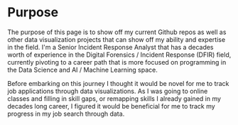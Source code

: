 # Purpose
The purpose of this page is to show off my current Github repos as well as other data visualization projects that can show off my ability and expertise in the field. I'm a Senior Incident Response Analyst that has a decades worth of experience in the Digital Forensics / Incident Response (DFIR) field, currently pivoting to a career path that is more focused on programming in the Data Science and AI / Machine Learning space.

Before embarking on this journey I thought it would be novel for me to track job applications through data visualizations. As I was going to online classes and filling in skill gaps, or remapping skills I already gained in my decades long career, I figured it would be beneficial for me to track my progress in my job search through data.

<script src="https://cdn.jsdeliver.net/npm/chart.js"></script>
<canvas id="MyChart" width="400" height="200"></canvas>
<script>
    const data = {{site.data.email_trends | jsonify}};
    const labels = [..new Set(data.map(item => item.sent_time))];
    const datasets = [
        {label: 'Relation 1',
            backgroundColor: 'rgba(75, 192, 192, 0.6)',  // Teal
            data: data.filter(item => item.relation_name === "Relation 1").map(item => item.value)},
        {label: 'Relation 2',
            backgroundColor: 'rgba(255, 99, 132, 0.6)',  // Red
            data: data.filter(item => item.relation_name === "Relation 2").map(item => item.value)},
        {label: 'Relation 3',
            backgroundColor: 'rgba(54, 162, 235, 0.6)',  // Blue
            data: data.filter(item => item.relation_name === "Relation 3").map(item => item.value)},
        {label: 'Relation 4',
            backgroundColor: 'rgba(255, 206, 86, 0.6)',  // Yellow
            data: data.filter(item => item.relation_name === "Relation 4").map(item => item.value)},
        {label: 'Relation 5',
            backgroundColor: 'rgba(153, 102, 255, 0.6)',  // Purple
            data: data.filter(item => item.relation_name === "Relation 5").map(item => item.value)},
        {label: 'Relation 6',
            backgroundColor: 'rgba(255, 159, 64, 0.6)',  // Orange
            data: data.filter(item => item.relation_name === "Relation 6").map(item => item.value)}
    ];

    new Chart(document.getElementById("myChart"), {
        type: 'bar',
        data: {
            labels: labels,
            datasets: datasets
        },
        options: {
            responsive: true,
            plugins: {
                legend: {
                    position: 'top'
                },
                tooltip: {
                    mode: 'index',
                    intersect: false
                }
            }
        }
    });
</script>